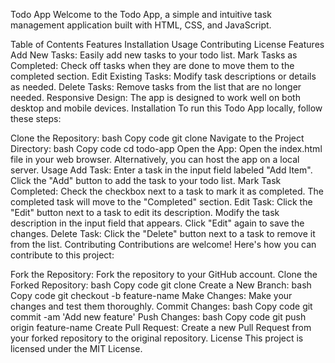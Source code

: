 Todo App
Welcome to the Todo App, a simple and intuitive task management application built with HTML, CSS, and JavaScript.

Table of Contents
Features
Installation
Usage
Contributing
License
Features
Add New Tasks: Easily add new tasks to your todo list.
Mark Tasks as Completed: Check off tasks when they are done to move them to the completed section.
Edit Existing Tasks: Modify task descriptions or details as needed.
Delete Tasks: Remove tasks from the list that are no longer needed.
Responsive Design: The app is designed to work well on both desktop and mobile devices.
Installation
To run this Todo App locally, follow these steps:

Clone the Repository:
bash
Copy code
git clone <repository-url>
Navigate to the Project Directory:
bash
Copy code
cd todo-app
Open the App:
Open the index.html file in your web browser. Alternatively, you can host the app on a local server.
Usage
Add Task: Enter a task in the input field labeled "Add Item". Click the "Add" button to add the task to your todo list.
Mark Task Completed: Check the checkbox next to a task to mark it as completed. The completed task will move to the "Completed" section.
Edit Task: Click the "Edit" button next to a task to edit its description. Modify the task description in the input field that appears. Click "Edit" again to save the changes.
Delete Task: Click the "Delete" button next to a task to remove it from the list.
Contributing
Contributions are welcome! Here's how you can contribute to this project:

Fork the Repository: Fork the repository to your GitHub account.
Clone the Forked Repository:
bash
Copy code
git clone <forked-repository-url>
Create a New Branch:
bash
Copy code
git checkout -b feature-name
Make Changes: Make your changes and test them thoroughly.
Commit Changes:
bash
Copy code
git commit -am 'Add new feature'
Push Changes:
bash
Copy code
git push origin feature-name
Create Pull Request: Create a new Pull Request from your forked repository to the original repository.
License
This project is licensed under the MIT License.
